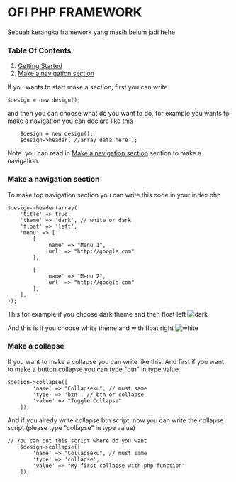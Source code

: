 # OFI PHP FRAMEWORK

Sebuah kerangka framework yang masih belum jadi hehe

<h3>Table Of Contents</h3>
<ol>
  <li> <a href="#gettingStarted">Getting Started</a> </li>
  <li> <a href="#navigation">Make a navigation section</a> </li>
</ol>

<div id="gettingStarted">
   If you wants to start make a section, first you can write 
        
	$design = new design();
	
   and then you can choose what do you want to do, for example you wants to make a navigation you can declare like this
   
        $design = new design();
        $design->header( //array data here );
	
   Note. you can read in <a href="#navigation">Make a navigation section</a> section to make a navigation.
   
</div>

<div id="navigation">
	<h3>Make a navigation section</h3>
	To make top navigation section you can write this code in your index.php
	
    $design->header(array(
        'title' => true,
        'theme' => 'dark', // white or dark
        'float' => 'left',
        'menu' => [
            [
                'name' => "Menu 1",
                'url' => "http://google.com"
            ],

            [
                'name' => "Menu 2",
                'url' => "http://google.com"
            ],
        ],        
    ));
 
This for example if you choose dark theme and then float left
![dark](https://user-images.githubusercontent.com/43981051/76418705-ad001580-63d1-11ea-887f-053806d1210d.png)

And this is if you choose white theme and with float right
![white](https://user-images.githubusercontent.com/43981051/76419132-71b21680-63d2-11ea-8538-fba5cceb2b42.png)

</div>

<div id="makecollapse">
	<h3>Make a collapse </h3>
	If you want to make a collapse you can write like this. And first if you want to make a button collapse you can type "btn" in type value.
	
	$design->collapse([
        	'name' => "Collapseku", // must same
        	'type' => 'btn', // btn or collapse
        	'value' => "Toggle Collapse"
    	]);

And if you alredy write collapse btn script, now you can write the collapse script (please type "collapse" in type value)

	// You can put this script where do you want
    	$design->collapse([
        	'name' => "Collapseku", // must same
        	'type' => 'collapse',
        	'value' => "My first collapse with php function"
    	]);
</div>
